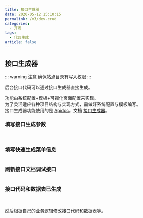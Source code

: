 ```yaml
---
title: 接口生成器
date: 2020-05-12 15:10:15
permalink: /v3/dev-crud
categories: 
  - 开发
tags: 
  - 代码生成
article: false
---
```


## 接口生成器

::: warning 注意
确保站点目录有写入权限
:::

后台接口代码可以通过接口生成器直接生成。  

功能由系统配置+模板+可视化页面配置来实现。  
为了灵活适应各种项目结构与实现方式，需做好系统配置与模板编写。  
接口生成器功能使用的是 [Apidoc](https://gitee.com/hg-code/apidoc-php)。文档 [接口生成器](https://docs.apidoc.icu/use/function/generator.html)。

### 填写接口生成参数
<img :src="$withBase('/img-v3/dev/fastcrud1.png')" alt="">
<img :src="$withBase('/img-v3/dev/fastcrud2.png')" alt="">

### 填写快速生成菜单信息
<img :src="$withBase('/img-v3/dev/fastcrud3.png')" alt="">

### 刷新接口文档调试接口
<img :src="$withBase('/img-v3/dev/fastcrud4.png')" alt="">

### 接口代码和数据表已生成
<img :src="$withBase('/img-v3/dev/fastcrud5.png')" alt="">
<img :src="$withBase('/img-v3/dev/fastcrud6.png')" alt="">

然后根据自己的业务逻辑修改接口代码和数据表等。
